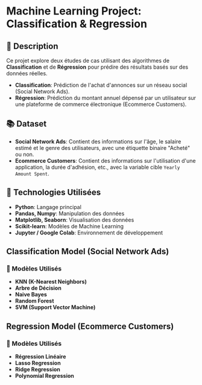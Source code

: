 #  Machine Learning Project: Classification & Regression

## 🚀 Description
Ce projet explore deux études de cas utilisant des algorithmes de **Classification** et de **Régression** pour prédire des résultats basés sur des données réelles.  
- **Classification**: Prédiction de l'achat d'annonces sur un réseau social (Social Network Ads).
- **Régression**: Prédiction du montant annuel dépensé par un utilisateur sur une plateforme de commerce électronique (Ecommerce Customers).

## 📚 Dataset
- **Social Network Ads**: Contient des informations sur l'âge, le salaire estimé et le genre des utilisateurs, avec une étiquette binaire "Acheté" ou non.
- **Ecommerce Customers**: Contient des informations sur l'utilisation d'une application, la durée d'adhésion, etc., avec la variable cible `Yearly Amount Spent`.

## 🔧 Technologies Utilisées
- **Python**: Langage principal
- **Pandas, Numpy**: Manipulation des données
- **Matplotlib, Seaborn**: Visualisation des données
- **Scikit-learn**: Modèles de Machine Learning
- **Jupyter / Google Colab**: Environnement de développement

##  Classification Model (Social Network Ads)
### 🧠 Modèles Utilisés
- **KNN (K-Nearest Neighbors)**
- **Arbre de Décision**
- **Naive Bayes**
- **Random Forest**
- **SVM (Support Vector Machine)**

##  Regression Model (Ecommerce Customers)
### 🧠 Modèles Utilisés
- **Régression Linéaire**
- **Lasso Regression**
- **Ridge Regression**
- **Polynomial Regression**


